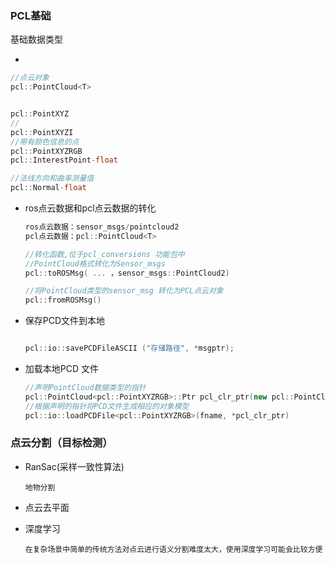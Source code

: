 ### PCL基础

基础数据类型

-  

  ```c++
  //点云对象
  pcl::PointCloud<T>
  
  
  pcl::PointXYZ
  //
  pcl::PointXYZI
  //带有颜色信息的点
  pcl::PointXYZRGB
  pcl::InterestPoint-float
  
  //法线方向和曲率测量值
  pcl::Normal-float
  ```

- ros点云数据和pcl点云数据的转化

  ```c++
  ros点云数据：sensor_msgs/pointcloud2
  pcl点云数据：pcl::PointCloud<T>
  
  //转化函数,位于pcl_conversions 功能包中
  //PointCloud格式转化为Sensor_msgs
  pcl::toROSMsg( ... ，sensor_msgs::PointCloud2)
  
  //将PointCloud类型的sensor_msg 转化为PCL点云对象
  pcl::fromROSMsg()
  ```

- 保存PCD文件到本地

  ```C++
  
  pcl::io::savePCDFileASCII ("存储路径", *msgptr); 
  ```

- 加载本地PCD 文件

  ```c++
  //声明PointCloud数据类型的指针
  pcl::PointCloud<pcl::PointXYZRGB>::Ptr pcl_clr_ptr(new pcl::PointCloud<pcl::PointXYZRGB>);
  //根据声明的指针将PCD文件生成相应的对象模型
  pcl::io::loadPCDFile<pcl::PointXYZRGB>(fname, *pcl_clr_ptr)
  ```

### 点云分割（目标检测）

- RanSac(采样一致性算法)

  ```
  地物分割
  ```
  
- 点云去平面

- 深度学习

  ```
  在复杂场景中简单的传统方法对点云进行语义分割难度太大，使用深度学习可能会比较方便
  ```

  
  
  